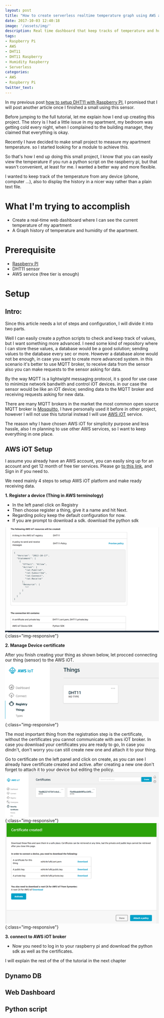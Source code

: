 ```yaml
---
layout: post
title: "How to create serverless realtime temperature graph using AWS and RaspberryPi"
date: 2017-10-03 12:40:18
image: '/assets/img/'
description: Real time dashboard that keep tracks of temperature and humidity using DHT11 sensor and Raspberry pi [PART 1].  
tags:
- Raspberry Pi
- AWS
- DHT11 
- DHT11 Raspberry 
- Humidity Raspberry
- Serverless
categories:
- AWS
- Raspberry Pi
twitter_text:
---
```


In my previous post [how to setup  DHT11 with Raspberry PI](), I promised that I will post another article once I finished a small using this sensor.

Before jumping to the full tutorial, let me explain how I end up creating this project. The story is I had a little issue in my apartment, my bedroom was getting cold every night, when I complained to the building manager, they claimed that everything is okay.
 
Recently I have decided to make small project to measure my apartment temperature. so I started looking for a module to achieve this. 

So that's how I end up doing this small project, I know that you can easily view the temperature if you run a python script on the raspberry pi, but that wasn't convenient, at least for me. I wanted a better way and more flexible.

I wanted to keep track of the temperature from any device (phone, computer ...), also to display the history in a nicer way rather than a plain text file.

# What I'm trying to accomplish

- Create a real-time web dashboard where I can see the current temperature of my apartment
- A Graph history of temperature and humidity of the apartment.

# Prerequisite 

- [Raspberry PI](https://www.raspberrypi.org/products/)
- DHT11 sensor
- AWS service (free tier is enough)

# Setup

## Intro:

Since this article needs a lot of steps and configuration, I will divide it into two parts.

Well I can easily create a python scripts to check and keep track of values, but I want something more advanced. I need some kind of repository where I can store these values, a database would be a good solution; sending values to the database every sec or more.
However a database alone would not be enough, in case you want to create more advanced system. in this  scenario it's better to use MQTT broker, to receive data from the sensor also you can make requests to the sensor asking for data.

By the way MQTT is a lightwight messaging protocol, it s good for use case to minimize network bandwith and control iOT devices. in our case the sensor would be like an iOT device; sending data to the MQTT broker and receiving requests asking for new data.

There are many MQTT brokers in the market the most common open source MQTT broker is [Mosquitto](https://mosquitto.org), I have personally used it before in other project, however I will not use this tutorial instead I will use [AWS iOT](https://aws.amazon.com/iot/) service.

The reason why I have chosen AWS iOT for simplicity purpose and less hassle, also I m planning to use other AWS services, so I want to keep everything in one place.


## AWS iOT Setup

I assume you already have an AWS account, you can easily sing up for an account and get 12 month of free tier services. Please go [to this link](https://aws.amazon.com/iot/), and Sign in if you need to.

We need mainly 4 steps to setup AWS iOT platform and make ready receiving data.

<strong> 1. Register a device (Thing in AWS terminology) </strong>

- In the left panel click on Registry
- Then choose register a thing, give it a name and hit Next.
- Regarding policy keep the default configuration for now.
- If you are prompt to download a sdk. download the python sdk

![Register an AWS iOT thing](/assets/img/post/raspberry/dht11-temp/register-an-aws-iot-thing.png){:class="img-responsive"}

<strong> 2. Manage Device certificate </strong>

After you finish creating your thing as shown below, let procced connecting our thing (sensor) to the AWS iOT. 
![Registered iOT thing](/assets/img/post/raspberry/dht11-temp/aws-iot-thing.png){:class="img-responsive"}

The most important thing from the registration step is the certificate, without the certificates you cannot communicate with aws iOT broker.
In case you download your certificates you are ready to go, In case you dindn't, don't worry you can still create new one and attach it to your thing. 

Go to certificate on the left panel and click on create, as you can see I already have certificate created and active. after creating a new one don't forget to attach it to your device but editing the policy.
![AWS iOT certificate](/assets/img/post/raspberry/dht11-temp/aws-iot-certificate.png){:class="img-responsive"}
![AWS iOT create certificate](/assets/img/post/raspberry/dht11-temp/create-aws-iot-certificate.png){:class="img-responsive"}

<strong> 3. connect to AWS iOT broker </strong>

- Now you need to log in to your raspberry pi and download the python sdk as well as the certificates. 


I will explain the rest of the of the tutorial in the next chapter 


## Dynamo DB
 
## Web Dashboard
 
## Python script

